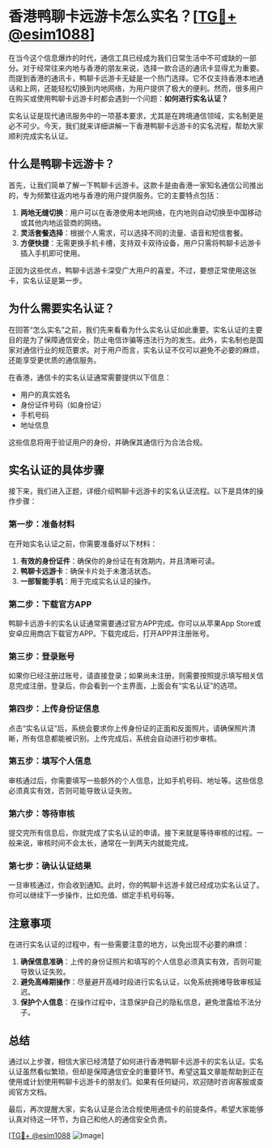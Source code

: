 # 香港鸭聊卡远游卡怎么实名？[[TG💪+ @esim1088](https://t.me/s/esim1088)]

在当今这个信息爆炸的时代，通信工具已经成为我们日常生活中不可或缺的一部分。对于经常往来内地与香港的朋友来说，选择一款合适的通讯卡显得尤为重要。而提到香港的通讯卡，鸭聊卡远游卡无疑是一个热门选择。它不仅支持香港本地通话和上网，还能轻松切换到内地网络，为用户提供了极大的便利。然而，很多用户在购买或使用鸭聊卡远游卡时都会遇到一个问题：**如何进行实名认证？**

实名认证是现代通讯服务中的一项基本要求，尤其是在跨境通信领域，实名制更是必不可少。今天，我们就来详细讲解一下香港鸭聊卡远游卡的实名流程，帮助大家顺利完成实名认证。

## 什么是鸭聊卡远游卡？

首先，让我们简单了解一下鸭聊卡远游卡。这款卡是由香港一家知名通信公司推出的，专为频繁往返内地与香港的用户提供服务。它的主要特点包括：

1. **两地无缝切换**：用户可以在香港使用本地网络，在内地则自动切换至中国移动或其他内地运营商的网络。
2. **灵活套餐选择**：根据个人需求，可以选择不同的流量、语音和短信套餐。
3. **方便快捷**：无需更换手机卡槽，支持双卡双待设备，用户只需将鸭聊卡远游卡插入手机即可使用。

正因为这些优点，鸭聊卡远游卡深受广大用户的喜爱。不过，要想正常使用这张卡，实名认证是第一步。

## 为什么需要实名认证？

在回答“怎么实名”之前，我们先来看看为什么实名认证如此重要。实名认证的主要目的是为了保障通信安全，防止电信诈骗等违法行为的发生。此外，实名制也是国家对通信行业的规范要求。对于用户而言，实名认证不仅可以避免不必要的麻烦，还能享受更优质的通信服务。

在香港，通信卡的实名认证通常需要提供以下信息：

- 用户的真实姓名
- 身份证件号码（如身份证）
- 手机号码
- 地址信息

这些信息将用于验证用户的身份，并确保其通信行为合法合规。

## 实名认证的具体步骤

接下来，我们进入正题，详细介绍鸭聊卡远游卡的实名认证流程。以下是具体的操作步骤：

### 第一步：准备材料

在开始实名认证之前，你需要准备好以下材料：

1. **有效的身份证件**：确保你的身份证在有效期内，并且清晰可读。
2. **鸭聊卡远游卡**：确保卡片处于未激活状态。
3. **一部智能手机**：用于完成实名认证的操作。

### 第二步：下载官方APP

鸭聊卡远游卡的实名认证通常需要通过官方APP完成。你可以从苹果App Store或安卓应用商店下载官方APP。下载完成后，打开APP并注册账号。

### 第三步：登录账号

如果你已经注册过账号，请直接登录；如果尚未注册，则需要按照提示填写相关信息完成注册。登录后，你会看到一个主界面，上面会有“实名认证”的选项。

### 第四步：上传身份证信息

点击“实名认证”后，系统会要求你上传身份证的正面和反面照片。请确保照片清晰，所有信息都能被识别。上传完成后，系统会自动进行初步审核。

### 第五步：填写个人信息

审核通过后，你需要填写一些额外的个人信息，比如手机号码、地址等。这些信息必须真实有效，否则可能导致认证失败。

### 第六步：等待审核

提交完所有信息后，你就完成了实名认证的申请。接下来就是等待审核的过程。一般来说，审核时间不会太长，通常在一到两天内就能完成。

### 第七步：确认认证结果

一旦审核通过，你会收到通知。此时，你的鸭聊卡远游卡就已经成功实名认证了。你可以继续下一步操作，比如充值、绑定手机号码等。

## 注意事项

在进行实名认证的过程中，有一些需要注意的地方，以免出现不必要的麻烦：

1. **确保信息准确**：上传的身份证照片和填写的个人信息必须真实有效，否则可能导致认证失败。
2. **避免高峰期操作**：尽量避开高峰时段进行实名认证，以免系统拥堵导致审核延迟。
3. **保护个人信息**：在操作过程中，注意保护自己的隐私信息，避免泄露给不法分子。

## 总结

通过以上步骤，相信大家已经清楚了如何进行香港鸭聊卡远游卡的实名认证。实名认证虽然看似繁琐，但却是保障通信安全的重要环节。希望这篇文章能帮助到正在使用或计划使用鸭聊卡远游卡的朋友们。如果有任何疑问，欢迎随时咨询客服或查阅官方文档。

最后，再次提醒大家，实名认证是合法合规使用通信卡的前提条件。希望大家能够认真对待这一环节，为自己和他人的通信安全负责。

[[TG💪+ @esim1088](https://t.me/s/esim1088) ![Image](https://i.postimg.cc/4NQfJmqS/Snipaste-2025-05-13-00-14-12.png)]